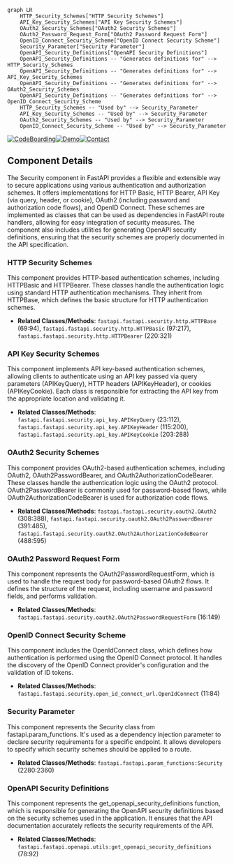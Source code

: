 ```mermaid
graph LR
    HTTP_Security_Schemes["HTTP Security Schemes"]
    API_Key_Security_Schemes["API Key Security Schemes"]
    OAuth2_Security_Schemes["OAuth2 Security Schemes"]
    OAuth2_Password_Request_Form["OAuth2 Password Request Form"]
    OpenID_Connect_Security_Scheme["OpenID Connect Security Scheme"]
    Security_Parameter["Security Parameter"]
    OpenAPI_Security_Definitions["OpenAPI Security Definitions"]
    OpenAPI_Security_Definitions -- "Generates definitions for" --> HTTP_Security_Schemes
    OpenAPI_Security_Definitions -- "Generates definitions for" --> API_Key_Security_Schemes
    OpenAPI_Security_Definitions -- "Generates definitions for" --> OAuth2_Security_Schemes
    OpenAPI_Security_Definitions -- "Generates definitions for" --> OpenID_Connect_Security_Scheme
    HTTP_Security_Schemes -- "Used by" --> Security_Parameter
    API_Key_Security_Schemes -- "Used by" --> Security_Parameter
    OAuth2_Security_Schemes -- "Used by" --> Security_Parameter
    OpenID_Connect_Security_Scheme -- "Used by" --> Security_Parameter
```
[![CodeBoarding](https://img.shields.io/badge/Generated%20by-CodeBoarding-9cf?style=flat-square)](https://github.com/CodeBoarding/GeneratedOnBoardings)[![Demo](https://img.shields.io/badge/Try%20our-Demo-blue?style=flat-square)](https://www.codeboarding.org/demo)[![Contact](https://img.shields.io/badge/Contact%20us%20-%20codeboarding@gmail.com-lightgrey?style=flat-square)](mailto:codeboarding@gmail.com)

## Component Details

The Security component in FastAPI provides a flexible and extensible way to secure applications using various authentication and authorization schemes. It offers implementations for HTTP Basic, HTTP Bearer, API Key (via query, header, or cookie), OAuth2 (including password and authorization code flows), and OpenID Connect. These schemes are implemented as classes that can be used as dependencies in FastAPI route handlers, allowing for easy integration of security measures. The component also includes utilities for generating OpenAPI security definitions, ensuring that the security schemes are properly documented in the API specification.

### HTTP Security Schemes
This component provides HTTP-based authentication schemes, including HTTPBasic and HTTPBearer. These classes handle the authentication logic using standard HTTP authentication mechanisms. They inherit from HTTPBase, which defines the basic structure for HTTP authentication schemes.
- **Related Classes/Methods**: `fastapi.fastapi.security.http.HTTPBase` (69:94), `fastapi.fastapi.security.http.HTTPBasic` (97:217), `fastapi.fastapi.security.http.HTTPBearer` (220:321)

### API Key Security Schemes
This component implements API key-based authentication schemes, allowing clients to authenticate using an API key passed via query parameters (APIKeyQuery), HTTP headers (APIKeyHeader), or cookies (APIKeyCookie). Each class is responsible for extracting the API key from the appropriate location and validating it.
- **Related Classes/Methods**: `fastapi.fastapi.security.api_key.APIKeyQuery` (23:112), `fastapi.fastapi.security.api_key.APIKeyHeader` (115:200), `fastapi.fastapi.security.api_key.APIKeyCookie` (203:288)

### OAuth2 Security Schemes
This component provides OAuth2-based authentication schemes, including OAuth2, OAuth2PasswordBearer, and OAuth2AuthorizationCodeBearer. These classes handle the authentication logic using the OAuth2 protocol. OAuth2PasswordBearer is commonly used for password-based flows, while OAuth2AuthorizationCodeBearer is used for authorization code flows.
- **Related Classes/Methods**: `fastapi.fastapi.security.oauth2.OAuth2` (308:388), `fastapi.fastapi.security.oauth2.OAuth2PasswordBearer` (391:485), `fastapi.fastapi.security.oauth2.OAuth2AuthorizationCodeBearer` (488:595)

### OAuth2 Password Request Form
This component represents the OAuth2PasswordRequestForm, which is used to handle the request body for password-based OAuth2 flows. It defines the structure of the request, including username and password fields, and performs validation.
- **Related Classes/Methods**: `fastapi.fastapi.security.oauth2.OAuth2PasswordRequestForm` (16:149)

### OpenID Connect Security Scheme
This component includes the OpenIdConnect class, which defines how authentication is performed using the OpenID Connect protocol. It handles the discovery of the OpenID Connect provider's configuration and the validation of ID tokens.
- **Related Classes/Methods**: `fastapi.fastapi.security.open_id_connect_url.OpenIdConnect` (11:84)

### Security Parameter
This component represents the Security class from fastapi.param_functions. It's used as a dependency injection parameter to declare security requirements for a specific endpoint. It allows developers to specify which security schemes should be applied to a route.
- **Related Classes/Methods**: `fastapi.fastapi.param_functions:Security` (2280:2360)

### OpenAPI Security Definitions
This component represents the get_openapi_security_definitions function, which is responsible for generating the OpenAPI security definitions based on the security schemes used in the application. It ensures that the API documentation accurately reflects the security requirements of the API.
- **Related Classes/Methods**: `fastapi.fastapi.openapi.utils:get_openapi_security_definitions` (78:92)